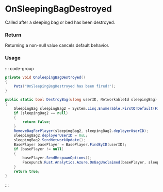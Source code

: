 <Badge type="danger" text="Carbon Compatible"/><Badge type="warning" text="Oxide Compatible"/>
# OnSleepingBagDestroyed
Called after a sleeping bag or bed has been destroyed.
### Return
Returning a non-null value cancels default behavior.

### Usage
::: code-group
```csharp [Example]
private void OnSleepingBagDestroyed()
{
	Puts("OnSleepingBagDestroyed has been fired!");
}
```
```csharp [Source — Assembly-CSharp @ SleepingBag]
public static bool DestroyBag(ulong userID, NetworkableId sleepingBag)
{
	SleepingBag sleepingBag2 = System.Linq.Enumerable.FirstOrDefault(FindForPlayer(userID, ignoreTimers: true), (SleepingBag x) => x.net.ID == sleepingBag);
	if (sleepingBag2 == null)
	{
		return false;
	}
	RemoveBagForPlayer(sleepingBag2, sleepingBag2.deployerUserID);
	sleepingBag2.deployerUserID = 0uL;
	sleepingBag2.SendNetworkUpdate();
	BasePlayer basePlayer = BasePlayer.FindByID(userID);
	if (basePlayer != null)
	{
		basePlayer.SendRespawnOptions();
		Facepunch.Rust.Analytics.Azure.OnBagUnclaimed(basePlayer, sleepingBag2);
	}
	return true;
}

```
:::
